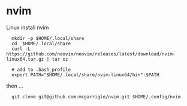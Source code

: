 # nvim

Linux install nvim


```
  mkdir -p $HOME/.local/share
  cd  $HOME/.local/share
  curl -L https://github.com/neovim/neovim/releases/latest/download/nvim-linux64.tar.gz | tar xz

  # add to .bash_profile
  export PATH="$HOME/.local/share/nvim-linux64/bin":$PATH

```
then ...
```
  git clone git@github.com:mcgarrigle/nvim.git $HOME/.config/nvim
```
